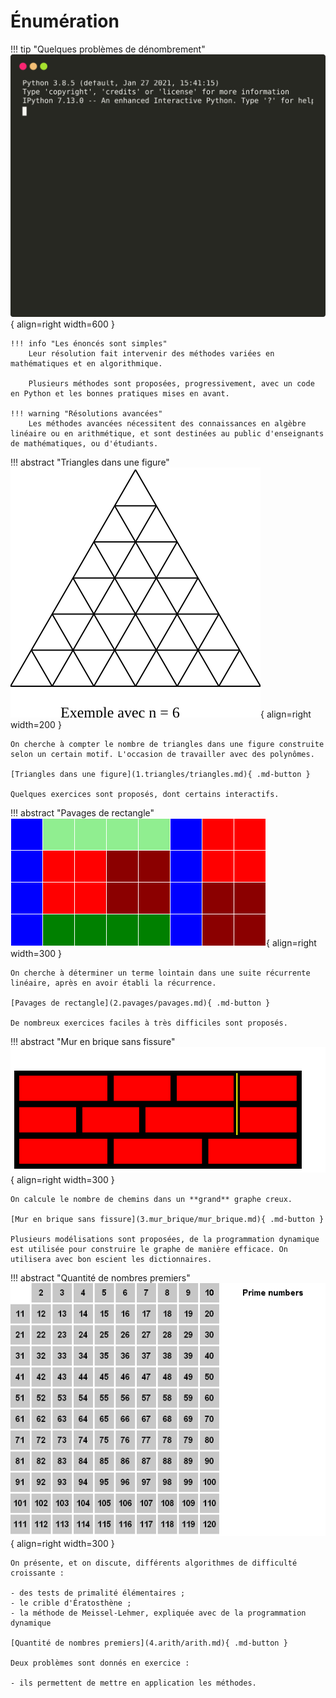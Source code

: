 # Énumération

!!! tip "Quelques problèmes de dénombrement"
    ![démo termtosvg](intro.svg){ align=right width=600 }

    !!! info "Les énoncés sont simples"
        Leur résolution fait intervenir des méthodes variées en mathématiques et en algorithmique.

        Plusieurs méthodes sont proposées, progressivement, avec un code en Python et les bonnes pratiques mises en avant.

    !!! warning "Résolutions avancées"
        Les méthodes avancées nécessitent des connaissances en algèbre linéaire ou en arithmétique, et sont destinées au public d'enseignants de mathématiques, ou d'étudiants.

!!! abstract "Triangles dans une figure"
    ![triangles](1.triangles/figures/triangles.svg){ align=right width=200 }

    On cherche à compter le nombre de triangles dans une figure construite selon un certain motif. L'occasion de travailler avec des polynômes.

    [Triangles dans une figure](1.triangles/triangles.md){ .md-button }

    Quelques exercices sont proposés, dont certains interactifs.

!!! abstract "Pavages de rectangle"
    ![pavage](2.pavages/figures/intro.png){ align=right width=300 }

    On cherche à déterminer un terme lointain dans une suite récurrente linéaire, après en avoir établi la récurrence.

    [Pavages de rectangle](2.pavages/pavages.md){ .md-button }

    De nombreux exercices faciles à très difficiles sont proposés.

!!! abstract "Mur en brique sans fissure"
    ![pavage](3.mur_brique/figures/mur_pe215.svg){ align=right width=300 }

    On calcule le nombre de chemins dans un **grand** graphe creux.

    [Mur en brique sans fissure](3.mur_brique/mur_brique.md){ .md-button }

    Plusieurs modélisations sont proposées, de la programmation dynamique est utilisée pour construire le graphe de manière efficace. On utilisera avec bon escient les dictionnaires.

!!! abstract "Quantité de nombres premiers"
    ![pavage](4.arith/crible.gif){ align=right width=300 }

    On présente, et on discute, différents algorithmes de difficulté croissante :

    - des tests de primalité élémentaires ;
    - le crible d'Ératosthène ;
    - la méthode de Meissel-Lehmer, expliquée avec de la programmation dynamique

    [Quantité de nombres premiers](4.arith/arith.md){ .md-button }

    Deux problèmes sont donnés en exercice :
    
    - ils permettent de mettre en application les méthodes.
